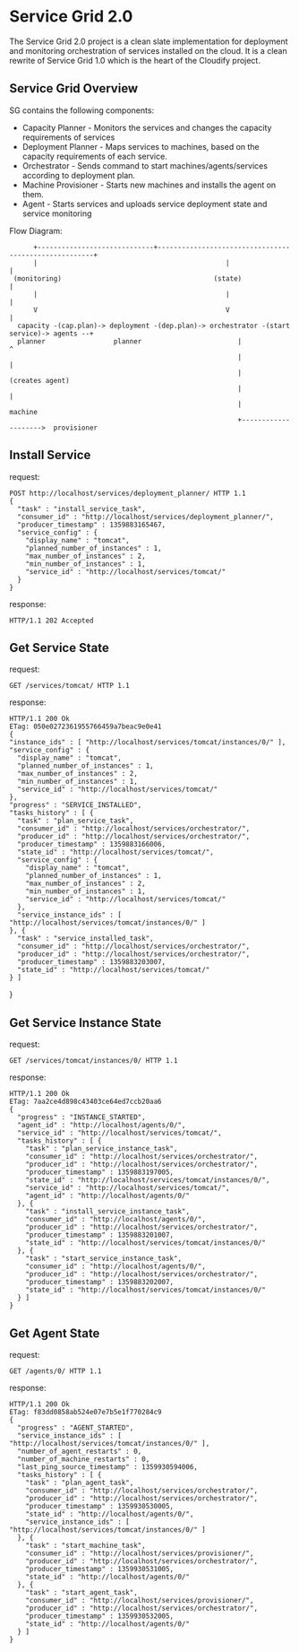 Service Grid 2.0
================

The Service Grid 2.0 project is a clean slate implementation for deployment and monitoring orchestration of services installed on the cloud.
It is a clean rewrite of Service Grid 1.0 which is the heart of the Cloudify project.

Service Grid Overview
--------------------------------
SG contains the following components:

* Capacity Planner - Monitors the services and changes the capacity requirements of services
* Deployment Planner - Maps services to machines, based on the capacity requirements of each service.
* Orchestrator - Sends command to start machines/agents/services according to deployment plan.
* Machine Provisioner - Starts new machines and installs the agent on them.
* Agent - Starts services and uploads service deployment state and service monitoring


Flow Diagram:

          +-----------------------------+------------------------------------------------------+ 
          |                                               |                                    |
     (monitoring)                                      (state)                                 |
          |                                               |                                    |
          V                                               V                                    |
      capacity -(cap.plan)-> deployment -(dep.plan)-> orchestrator -(start service)-> agents --+
      planner                 planner                        |                          ^
                                                             |                          |
                                                             |                    (creates agent)
                                                             |                          |
                                                             |                       machine
                                                             +-------------------->  provisioner

Install Service
---------------
request:

    POST http://localhost/services/deployment_planner/ HTTP 1.1
    {
      "task" : "install_service_task",
      "consumer_id" : "http://localhost/services/deployment_planner/",
      "producer_timestamp" : 1359883165467,
      "service_config" : {
        "display_name" : "tomcat",
        "planned_number_of_instances" : 1,
        "max_number_of_instances" : 2,
        "min_number_of_instances" : 1,
        "service_id" : "http://localhost/services/tomcat/"
      }
    }

response:

    HTTP/1.1 202 Accepted

Get Service State
-----------------
request:
    
    GET /services/tomcat/ HTTP 1.1

response:
    
    HTTP/1.1 200 Ok
    ETag: 050e0272361955766459a7beac9e0e41
    {
    "instance_ids" : [ "http://localhost/services/tomcat/instances/0/" ],
    "service_config" : {
      "display_name" : "tomcat",
      "planned_number_of_instances" : 1,
      "max_number_of_instances" : 2,
      "min_number_of_instances" : 1,
      "service_id" : "http://localhost/services/tomcat/"
    },
    "progress" : "SERVICE_INSTALLED",
    "tasks_history" : [ {
      "task" : "plan_service_task",
      "consumer_id" : "http://localhost/services/orchestrator/",
      "producer_id" : "http://localhost/services/orchestrator/",
      "producer_timestamp" : 1359883166006,
      "state_id" : "http://localhost/services/tomcat/",
      "service_config" : {
        "display_name" : "tomcat",
        "planned_number_of_instances" : 1,
        "max_number_of_instances" : 2,
        "min_number_of_instances" : 1,
        "service_id" : "http://localhost/services/tomcat/"
      },
      "service_instance_ids" : [ "http://localhost/services/tomcat/instances/0/" ]
    }, {
      "task" : "service_installed_task",
      "consumer_id" : "http://localhost/services/orchestrator/",
      "producer_id" : "http://localhost/services/orchestrator/",
      "producer_timestamp" : 1359883203007,
      "state_id" : "http://localhost/services/tomcat/"
    } ]
  }

Get Service Instance State
--------------------------
request:

    GET /services/tomcat/instances/0/ HTTP 1.1

response:

    HTTP/1.1 200 Ok
    ETag: 7aa2ce4d898c43403ce64ed7ccb20aa6
    {
      "progress" : "INSTANCE_STARTED",
      "agent_id" : "http://localhost/agents/0/",
      "service_id" : "http://localhost/services/tomcat/",
      "tasks_history" : [ {
        "task" : "plan_service_instance_task",
        "consumer_id" : "http://localhost/services/orchestrator/",
        "producer_id" : "http://localhost/services/orchestrator/",
        "producer_timestamp" : 1359883197005,
        "state_id" : "http://localhost/services/tomcat/instances/0/",
        "service_id" : "http://localhost/services/tomcat/",
        "agent_id" : "http://localhost/agents/0/"
      }, {
        "task" : "install_service_instance_task",
        "consumer_id" : "http://localhost/agents/0/",
        "producer_id" : "http://localhost/services/orchestrator/",
        "producer_timestamp" : 1359883201007,
        "state_id" : "http://localhost/services/tomcat/instances/0/"
      }, {
        "task" : "start_service_instance_task",
        "consumer_id" : "http://localhost/agents/0/",
        "producer_id" : "http://localhost/services/orchestrator/",
        "producer_timestamp" : 1359883202007,
        "state_id" : "http://localhost/services/tomcat/instances/0/"
      } ]
    }

Get Agent State
---------------
request:

    GET /agents/0/ HTTP 1.1

response:

    HTTP/1.1 200 Ok
    ETag: f83dd0858ab524e07e7b5e1f770284c9
    {
      "progress" : "AGENT_STARTED",
      "service_instance_ids" : [ "http://localhost/services/tomcat/instances/0/" ],
      "number_of_agent_restarts" : 0,
      "number_of_machine_restarts" : 0,
      "last_ping_source_timestamp" : 1359930594006,
      "tasks_history" : [ {
        "task" : "plan_agent_task",
        "consumer_id" : "http://localhost/services/orchestrator/",
        "producer_id" : "http://localhost/services/orchestrator/",
        "producer_timestamp" : 1359930530005,
        "state_id" : "http://localhost/agents/0/",
        "service_instance_ids" : [ "http://localhost/services/tomcat/instances/0/" ]
      }, {
        "task" : "start_machine_task",
        "consumer_id" : "http://localhost/services/provisioner/",
        "producer_id" : "http://localhost/services/orchestrator/",
        "producer_timestamp" : 1359930531005,
        "state_id" : "http://localhost/agents/0/"
      }, {
        "task" : "start_agent_task",
        "consumer_id" : "http://localhost/services/provisioner/",
        "producer_id" : "http://localhost/services/orchestrator/",
        "producer_timestamp" : 1359930532005,
        "state_id" : "http://localhost/agents/0/"
      } ]
    }
